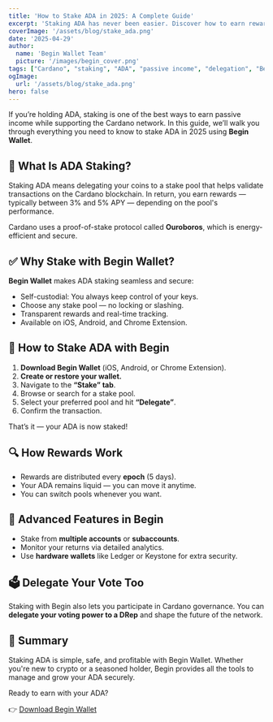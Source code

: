 ```yaml
---
title: 'How to Stake ADA in 2025: A Complete Guide'
excerpt: 'Staking ADA has never been easier. Discover how to earn rewards while securing the Cardano network using Begin Wallet.'
coverImage: '/assets/blog/stake_ada.png'
date: '2025-04-29'
author:
  name: 'Begin Wallet Team'
  picture: '/images/begin_cover.png'
tags: ["Cardano", "staking", "ADA", "passive income", "delegation", "Begin Wallet", "self-custody"]
ogImage:
  url: '/assets/blog/stake_ada.png'
hero: false
---
```


If you’re holding ADA, staking is one of the best ways to earn passive income while supporting the Cardano network. In this guide, we’ll walk you through everything you need to know to stake ADA in 2025 using **Begin Wallet**.

## 🧠 What Is ADA Staking?

Staking ADA means delegating your coins to a stake pool that helps validate transactions on the Cardano blockchain. In return, you earn rewards — typically between 3% and 5% APY — depending on the pool's performance.

Cardano uses a proof-of-stake protocol called **Ouroboros**, which is energy-efficient and secure.

## ✅ Why Stake with Begin Wallet?

**Begin Wallet** makes ADA staking seamless and secure:

- Self-custodial: You always keep control of your keys.
- Choose any stake pool — no locking or slashing.
- Transparent rewards and real-time tracking.
- Available on iOS, Android, and Chrome Extension.

## 🚀 How to Stake ADA with Begin

1. **Download Begin Wallet** (iOS, Android, or Chrome Extension).
2. **Create or restore your wallet.**
3. Navigate to the **“Stake” tab**.
4. Browse or search for a stake pool.
5. Select your preferred pool and hit **“Delegate”**.
6. Confirm the transaction.

That’s it — your ADA is now staked!

## 🔍 How Rewards Work

- Rewards are distributed every **epoch** (5 days).
- Your ADA remains liquid — you can move it anytime.
- You can switch pools whenever you want.

## 🧩 Advanced Features in Begin

- Stake from **multiple accounts** or **subaccounts**.
- Monitor your returns via detailed analytics.
- Use **hardware wallets** like Ledger or Keystone for extra security.

## 🗳️ Delegate Your Vote Too

Staking with Begin also lets you participate in Cardano governance. You can **delegate your voting power to a DRep** and shape the future of the network.

## 📌 Summary

Staking ADA is simple, safe, and profitable with Begin Wallet. Whether you're new to crypto or a seasoned holder, Begin provides all the tools to manage and grow your ADA securely.

Ready to earn with your ADA?

👉 [Download Begin Wallet](https://begin.is/#download)
